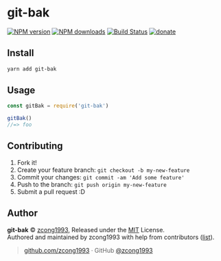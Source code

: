 # git-bak

[![NPM version](https://img.shields.io/npm/v/git-bak.svg?style=flat)](https://npmjs.com/package/git-bak) [![NPM downloads](https://img.shields.io/npm/dm/git-bak.svg?style=flat)](https://npmjs.com/package/git-bak) [![Build Status](https://img.shields.io/circleci/project/zcong1993/git-bak/master.svg?style=flat)](https://circleci.com/gh/zcong1993/git-bak) [![donate](https://img.shields.io/badge/$-donate-ff69b4.svg?maxAge=2592000&style=flat)](https://github.com/zcong1993/donate)

## Install

```bash
yarn add git-bak
```

## Usage

```js
const gitBak = require('git-bak')

gitBak()
//=> foo
```

## Contributing

1. Fork it!
2. Create your feature branch: `git checkout -b my-new-feature`
3. Commit your changes: `git commit -am 'Add some feature'`
4. Push to the branch: `git push origin my-new-feature`
5. Submit a pull request :D


## Author

**git-bak** © [zcong1993](https://github.com/zcong1993), Released under the [MIT](./LICENSE) License.<br>
Authored and maintained by zcong1993 with help from contributors ([list](https://github.com/zcong1993/git-bak/contributors)).

> [github.com/zcong1993](https://github.com/zcong1993) · GitHub [@zcong1993](https://github.com/zcong1993)
